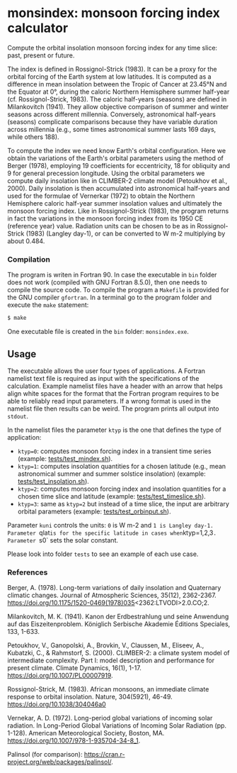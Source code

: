 # monsindex: monsoon forcing index calculator

Compute the orbital insolation monsoon forcing index for any time slice: past, present or future. 

The index is defined in Rossignol-Strick (1983). It can be a proxy for the orbital forcing of the Earth system at low latitudes. It is computed as a difference in mean insolation between the Tropic of Cancer at 23.45°N and the Equator at 0°, during the caloric Northern Hemisphere summer half-year (cf. Rossignol-Strick, 1983). The caloric half-years (seasons) are defined in Milankovitch (1941). They allow objective comparison of summer and winter seasons across different millennia. Conversely, astronomical half-years (seasons) complicate comparisons because they have variable duration across millennia (e.g., some times astronomical summer lasts 169 days, while others 188). 

To compute the index we need know Earth's orbital configuration. Here we obtain the variations of the Earth's orbital parameters using the method of Berger (1978), employing 19 coefficients for eccentricity, 18 for obliquity and 9 for general precession longitude. Using the orbital parameters we compute daily insolation like in CLIMBER-2 climate model (Petoukhov et al., 2000). Daily insolation is then accumulated into astronomical half-years and used for the formulae of Vernerkar (1972) to obtain the Northern Hemisphere caloric half-year summer insolation values and ultimately the monsoon forcing index. Like in Rossignol-Strick (1983), the program returns in fact the variations in the monsoon forcing index from its 1950 CE (reference year) value. Radiation units can be chosen to be as in Rossignol-Strick (1983) (Langley day-1), or can be converted to W m-2 multiplying by about 0.484.

### Compilation

The program is writen in Fortran 90. In case the executable in `bin` folder does not work (compiled with GNU Fortran 8.5.0), then one needs to compile the source code. To compile the program a `Makefile` is provided for the GNU compiler `gfortran`. In a terminal go to the program folder and execute the `make` statement:

```bash
$ make
```

One executable file is created in the `bin` folder: `monsindex.exe`.

## Usage
The executable allows the user four types of applications. A Fortran namelist text file is required as input with the specifications of the calculation. Example namelist files have a header with an arrow that helps align white spaces for the format that the Fortran program requires to be able to reliably read input parameters. If a wrong format is used in the namelist file then results can be weird. The program prints all output into `stdout`.

In the namelist files the parameter `ktyp` is the one that defines the type of application:

- `ktyp=0`: computes monsoon forcing index in a transient time series (example: [tests/test_mindex.sh](https://github.com/Maduvi/monsindex-fortran/blob/e53c56ce8ec7e75a3a56b36ba825e1076c99b34d/tests/test_mindex.sh)).
- `ktyp=1`: computes insolation quantities for a chosen latitude (e.g., mean astronomical summer and summer solstice insolation) (example: [tests/test_insolation.sh](https://github.com/Maduvi/monsindex-fortran/blob/f5509c88a6d72d944fd4d4bfa08baad3ec05a5a2/tests/test_insolation.sh)).
- `ktyp=2`: computes monsoon forcing index and insolation quantities for a chosen time slice and latitude (example: [tests/test_timeslice.sh](https://github.com/Maduvi/monsindex-fortran/blob/82a02433d4b95ec25125efdaa5c921e359192986/tests/test_timeslice.sh)).
- `ktyp=3`: same as `ktyp=2` but instead of a time slice, the input are arbitrary orbital parameters (example: [tests/test_orbinput.sh](https://github.com/Maduvi/monsindex-fortran/blob/1d2f05f673a4c2c73af6d040ca40a26f54fb90f2/tests/test_orbinput.sh)).

Parameter `kuni` controls the units: `0` is W m-2 and `1 is Langley day-1. Parameter `qlat` is for the specific latitude in cases when `ktyp=1,2,3`. Parameter `s0` sets the solar constant.

Please look into folder `tests` to see an example of each use case.

### References

Berger, A. (1978). Long-term variations of daily insolation and Quaternary climatic changes. Journal of Atmospheric Sciences, 35(12), 2362-2367. https://doi.org/10.1175/1520-0469(1978)035<2362:LTVODI>2.0.CO;2.

Milankovitch, M. K. (1941). Kanon der Erdbestrahlung und seine Anwendung auf das Eiszeitenproblem. Königlich Serbische Akademie Éditions Speciales, 133, 1-633.

Petoukhov, V., Ganopolski, A., Brovkin, V., Claussen, M., Eliseev, A., Kubatzki, C., & Rahmstorf, S. (2000). CLIMBER-2: a climate system model of intermediate complexity. Part I: model description and performance for present climate. Climate Dynamics, 16(1), 1-17. https://doi.org/10.1007/PL00007919.

Rossignol-Strick, M. (1983). African monsoons, an immediate climate response to orbital insolation. Nature, 304(5921), 46-49. https://doi.org/10.1038/304046a0

Vernekar, A. D. (1972). Long-period global variations of incoming solar radiation. In Long-Period Global Variations of Incoming Solar Radiation (pp. 1-128). American Meteorological Society, Boston, MA.  https://doi.org/10.1007/978-1-935704-34-8_1.

Palinsol (for comparison): https://cran.r-project.org/web/packages/palinsol/.

